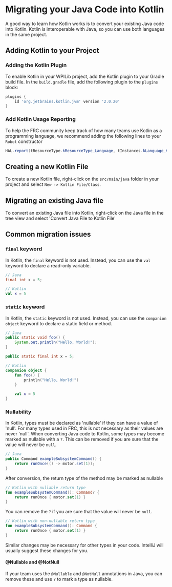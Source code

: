 # Migrating your Java Code into Kotlin

A good way to learn how Kotlin works is to convert your existing Java code into Kotlin.
Kotlin is interoperable with Java, so you can use both languages in the same project.

## Adding Kotlin to your Project

### Adding the Kotlin Plugin

To enable Kotlin in your WPILib project, add the Kotlin plugin to your Gradle build file.
In the `build.gradle` file, add the following plugin to the `plugins` block:

```gradle
plugins {
    id 'org.jetbrains.kotlin.jvm' version '2.0.20'
}
```

### Add Kotlin Usage Reporting

To help the FRC community keep track of how many teams use Kotlin as a programming language, we recommend adding the
following lines to your `Robot` constructor

```java
HAL.report(tResourceType.kResourceType_Language, tInstances.kLanguage_Kotlin);
```

## Creating a new Kotlin File

To create a new Kotlin file, right-click on the `src/main/java` folder in your project and select
`New -> Kotlin File/Class`.

## Migrating an existing Java file

To convert an existing Java file into Kotlin, right-click on the Java file in the tree view and select 'Convert Java
File to Kotlin File'

## Common migration issues

### `final` keyword

In Kotlin, the `final` keyword is not used. Instead, you can use the `val` keyword to declare a read-only variable.

```java
// Java
final int x = 5;
```

```kotlin
// Kotlin
val x = 5
```

### `static` keyword

In Kotlin, the `static` keyword is not used. Instead, you can use the `companion object` keyword to declare a static
field or method.

```java
// Java
public static void foo() {
    System.out.println("Hello, World!");
}

public static final int x = 5;
```

```kotlin
// Kotlin
companion object {
    fun foo() {
        println("Hello, World!")
    }

    val x = 5
}
```

### Nullability

In Kotlin, types must be declared as 'nullable' if they can have a value of 'null'. For many
types used in FRC, this is not necessary as their values are never 'null'. When converting Java code to Kotlin, some
types may become marked as nullable with a `?`. This can be removed if you are sure that the value will never be `null`.

```java
// Java
public Command exampleSubsystemCommand() {
    return runOnce(() -> motor.set(1));
}
```

After conversion, the return type of the method may be marked as nullable

```kotlin
// Kotlin with nullable return type
fun exampleSubsystemCommand(): Command? {
    return runOnce { motor.set(1) }
}
```

You can remove the `?` if you are sure that the value will never be `null`.

```kotlin
// Kotlin with non-nullable return type
fun exampleSubsystemCommand(): Command {
    return runOnce { motor.set(1) }
}
```

Similar changes may be necessary for other types in your code. IntelliJ will usually suggest these changes for you.

#### @Nullable and @NotNull

If your team uses the `@Nullable` and `@NotNull` annotations in Java, you can remove these and use `?` to mark a type as
nullable.

